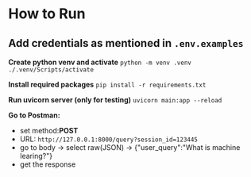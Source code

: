 # How to Run

## Add credentials as mentioned in `.env.examples`

**Create python venv and activate**
`python -m venv .venv`
`./.venv/Scripts/activate`

**Install required packages**
`pip install -r requirements.txt`

**Run uvicorn server (only for testing)**
`uvicorn main:app --reload`

**Go to Postman:**
* set method:**POST**
* URL: `http://127.0.0.1:8000/query?session_id=123445`
* go to body -> select raw(JSON) -> {"user_query":"What is machine learing?"}
* get the response